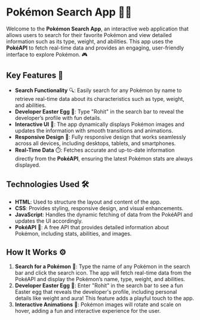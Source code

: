 # Pokémon Search App 🐾✨

Welcome to the **Pokémon Search App**, an interactive web application that allows users to search for their favorite Pokémon and view detailed information such as its type, weight, and abilities. This app uses the **PokéAPI** to fetch real-time data and provides an engaging, user-friendly interface to explore Pokémon. 🎮

## Key Features 🌟

- **Search Functionality** 🔍: Easily search for any Pokémon by name to retrieve real-time data about its characteristics such as type, weight, and abilities.
- **Developer Easter Egg** 🎉: Type "Rohit" in the search bar to reveal the developer’s profile with fun details.
- **Interactive UI** 🎨: The app dynamically displays Pokémon images and updates the information with smooth transitions and animations.
- **Responsive Design** 📱: Fully responsive design that works seamlessly across all devices, including desktops, tablets, and smartphones.
- **Real-Time Data** ⏱️: Fetches accurate and up-to-date information directly from the **PokéAPI**, ensuring the latest Pokémon stats are always displayed.

## Technologies Used 🛠️

- **HTML**: Used to structure the layout and content of the app.
- **CSS**: Provides styling, responsive design, and visual enhancements.
- **JavaScript**: Handles the dynamic fetching of data from the PokéAPI and updates the UI accordingly.
- **PokéAPI** 🐉: A free API that provides detailed information about Pokémon, including stats, abilities, and images.

## How It Works ⚙️

1. **Search for a Pokémon** 🔎: Type the name of any Pokémon in the search bar and click the search icon. The app will fetch real-time data from the PokéAPI and display the Pokémon’s name, type, weight, and abilities.
2. **Developer Easter Egg** 🎁: Enter "Rohit" in the search bar to see a fun Easter egg that reveals the developer's profile, including personal details like weight and aura! This feature adds a playful touch to the app.
3. **Interactive Animations** 🎠: Pokémon images will rotate and scale on hover, adding a fun and interactive experience for the user.
